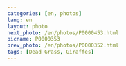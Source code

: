 ```yaml
---
categories: [en, photos]
lang: en
layout: photo
next_photo: /en/photos/P0000453.html
picname: P0000353
prev_photo: /en/photos/P0000352.html
tags: [Dead Grass, Giraffes]
---
```

